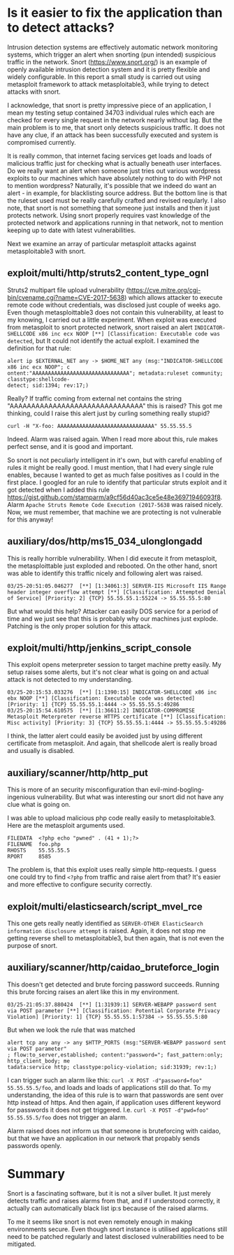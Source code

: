 # Is it easier to fix the application than to detect attacks?

Intrusion detection systems are effectively automatic network monitoring systems, which trigger an alert when snorting (pun intended) suspicious traffic in the network. Snort (https://www.snort.org/) is an example of openly available intrusion detection system and it is pretty flexible and widely configurable. In this report a small study is carried out using metasploit framework to attack metasploitable3, while trying to detect attacks with snort.

I acknowledge, that snort is pretty impressive piece of an application, I mean my testing setup contained 34703 individual rules which each are checked for every single request in the network nearly without lag. But the main problem is to me, that snort only detects suspicious traffic. It does not have any clue, if an attack has been successfully executed and system is compromised currently.

It is really common, that internet facing services get loads and loads of malicious traffic just for checking what is actually beneath user interfaces. Do we really want an alert when someone just tries out various wordpress exploits to our machines which have absolutely nothing to do with PHP not to mention wordpress? Naturally, it's possible that we indeed do want an alert - in example, for blacklisting source address. But the bottom line is that the ruleset used must be really carefully crafted and revised reqularly. I also note, that snort is not something that someone just installs and then it just protects network. Using snort properly requires vast knowledge of the protected network and applications running in that network, not to mention keeping up to date with latest vulnerabilities.

Next we examine an array of particular metasploit attacks against metasploitable3 with snort.

## exploit/multi/http/struts2_content_type_ognl

Struts2 multipart file upload vulnerability (https://cve.mitre.org/cgi-bin/cvename.cgi?name=CVE-2017-5638) which allows attacker to execute remote code without credentials, was disclosed just couple of weeks ago. Even though metasploittable3 does not contain this vulnerability, at least to my knowing, I carried out a little experiment. When exploit was executed from metasploit to snort protected network, snort raised an alert `INDICATOR-SHELLCODE x86 inc ecx NOOP [**] [Classification: Executable code was detected`, but It could not identify the actual exploit. I examined the definition for that rule:

```
alert ip $EXTERNAL_NET any -> $HOME_NET any (msg:"INDICATOR-SHELLCODE x86 inc ecx NOOP"; c
ontent:"AAAAAAAAAAAAAAAAAAAAAAAAAAAAAAA"; metadata:ruleset community; classtype:shellcode-
detect; sid:1394; rev:17;)
```

Really? If traffic coming from external net contains the string "AAAAAAAAAAAAAAAAAAAAAAAAAAAAAAA" this is raised? This got me thinking, could I raise this alert just by curling something really stupid?

```
curl -H "X-foo: AAAAAAAAAAAAAAAAAAAAAAAAAAAAAAA" 55.55.55.5
```

Indeed. Alarm was raised again. When I read more about this, rule makes perfect sense, and it is good and important.

So snort is not peculiarly intelligent in it's own, but with careful enabling of rules it might be really good. I must mention, that I had every single rule enables, because I wanted to get as much false positives as I could in the first place. I googled for an rule to identify that particular struts exploit and it got detected when I added this rule https://gist.github.com/stamparm/a9cf56d40ac3ce5e48e36971946093f8. Alarm `Apache Struts Remote Code Execution (2017-5638` was raised nicely. Now, we must remember, that machine we are protecting is not vulnerable for this anyway!

## auxiliary/dos/http/ms15_034_ulonglongadd

This is really horrible vulnerability. When I did execute it from metasploit, the metasploittable just exploded and rebooted. On the other hand, snort was able to identify this traffic nicely and following alert was raised.

```
03/25-20:51:05.046277  [**] [1:34061:3] SERVER-IIS Microsoft IIS Range header integer overflow attempt [**] [Classification: Attempted Denial of Service] [Priority: 2] {TCP} 55.55.55.1:55224 -> 55.55.55.5:80
```

But what would this help? Attacker can easily DOS service for a period of time and we just see that this is probably why our machines just explode. Patching is the only proper solution for this attack.

## exploit/multi/http/jenkins_script_console

This exploit opens meterpreter session to target machine pretty easily. My setup raises some alerts, but it's not clear what is going on and actual attack is not detected to my understanding.

```
03/25-20:15:53.033276  [**] [1:1390:15] INDICATOR-SHELLCODE x86 inc ebx NOOP [**] [Classification: Executable code was detected] [Priority: 1] {TCP} 55.55.55.1:4444 -> 55.55.55.5:49286
03/25-20:15:54.610575  [**] [1:36611:2] INDICATOR-COMPROMISE Metasploit Meterpreter reverse HTTPS certificate [**] [Classification: Misc activity] [Priority: 3] {TCP} 55.55.55.1:4444 -> 55.55.55.5:49286
```

I think, the latter alert could easily be avoided just by using different certificate from metasploit. And again, that shellcode alert is really broad and usually is disabled.

## auxiliary/scanner/http/http_put

This is more of an security misconfiguration than evil-mind-bogling-ingenious vulnerability. But what was interesting our snort did not have any clue what is going on.

I was able to upload malicious php code really easily to metasploitable3. Here are the metasploit arguments used.

```
FILEDATA  <?php echo "pwned" . (41 + 1);?>
FILENAME  foo.php
RHOSTS    55.55.55.5
RPORT     8585
```

The problem is, that this exploit uses really simple http-requests. I guess one could try to find `<?php` from traffic and raise alert from that? It's easier and more effective to configure security correctly.

## exploit/multi/elasticsearch/script_mvel_rce

This one gets really neatly identified as `SERVER-OTHER ElasticSearch information disclosure attempt` is raised. Again, it does not stop me getting reverse shell to metasploitable3, but then again, that is not even the purpose of snort.

## auxiliary/scanner/http/caidao_bruteforce_login

This doesn't get detected and brute forcing password succeeds. Running this brute forcing raises an alert like this in my environment.

```
03/25-21:05:37.880424  [**] [1:31939:1] SERVER-WEBAPP password sent via POST parameter [**] [Classification: Potential Corporate Privacy Violation] [Priority: 1] {TCP} 55.55.55.1:57384 -> 55.55.55.5:80
```

But when we look the rule that was matched

```
alert tcp any any -> any $HTTP_PORTS (msg:"SERVER-WEBAPP password sent via POST parameter"
; flow:to_server,established; content:"password="; fast_pattern:only; http_client_body; me
tadata:service http; classtype:policy-violation; sid:31939; rev:1;)
```

I can trigger such an alarm like this: `curl -X POST -d"password=foo" 55.55.55.5/foo`, and loads and loads of applications still do that. To my understanding, the idea of this rule is to warn that passwords are sent over http instead of https. And then again, if application uses different keyword for passwords it does not get triggered. I.e. `curl -X POST -d"pwd=foo" 55.55.55.5/foo` does not trigger an alarm.

Alarm raised does not inform us that someone is bruteforcing with caidao, but that we have an application in our network that propably sends passwords openly.

# Summary

Snort is a fascinating software, but it is not a silver bullet. It just merely detects traffic and raises alarms from that, and if I understood correctly, it actually can automatically black list ip:s because of the raised alarms.

To me it seems like snort is not even remotely enough in making environments secure. Even though snort instance is utilised applications still need to be patched regularly and latest disclosed vulnerabilities need to be mitigated.
